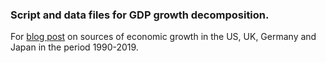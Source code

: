 ### Script and data files for GDP growth decomposition.

For [blog post](https://mbkoltai.github.io/decomposing-gdp-growth/) on sources of economic growth in the US, UK, Germany and Japan in the period 1990-2019.